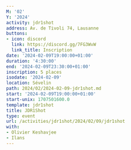 ```yaml
---
M: '02'
Y: '2024'
activity: jdr1shot
address: Av. de Tivoli 74, Lausanne
buttons:
- icon: discord
  link: https://discord.gg/7FG3WvW
  link_title: Inscription
date: '2024-02-09T19:00:00+01:00'
duration: '4:30:00'
end: '2024-02-09T23:30:00+01:00'
inscription: 5 places
isodate: '2024-02-09'
location: Sévelin
path: 2024/02/2024-02-09-jdr1shot.md
start: '2024-02-09T19:00:00+01:00'
start-unix: 1707501600.0
template: jdr1shot
title: JDR1Shot
type: event
url: /activities/jdr1shot/2024/02/09/jdr1shot
with:
- Olivier Keshavjee
- Ilans
---
```

